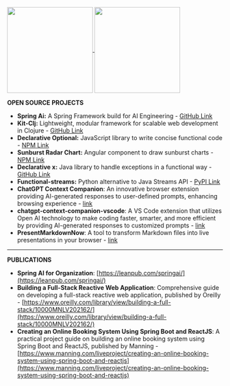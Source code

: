 

<a href="https://github.com/muthuishere">
  <img height=200 align="center" src="https://github-readme-stats.vercel.app/api?username=muthuishere&show_icons=true&theme=transparent&card_width=200&hide_title=true&include_all_commits=true&layout=compact" />
</a>
<a href="https://github.com/muthuishere">
  <img height=200 align="center" src="https://github-readme-stats.vercel.app/api/top-langs?username=muthuishere&langs_count=12&hide=html,groovy,php,css&layout=compact&card_width=320" />
</a>



**OPEN SOURCE PROJECTS**
- **Spring Ai:** A Spring Framework build  for AI Engineering   - [GitHub Link](https://github.com/spring-projects/spring-ai)
- **Kit-Clj:** Lightweight, modular framework for scalable web development in Clojure - [GitHub Link](https://github.com/kit-clj/kit)
- **Declarative Optional:** JavaScript library to write concise functional code - [NPM Link](https://www.npmjs.com/package/declarative-optional)
- **Sunburst Radar Chart:** Angular component to draw sunburst charts - [NPM Link](https://www.npmjs.com/package/angular-sunburst-radar-chart)
- **Declarative x:** Java library to handle exceptions in a functional way - [GitHub Link](https://github.com/muthuishere/declarativex)
- **Functional-streams:** Python alternative to Java Streams API - [PyPI Link](https://pypi.org/project/functional-streams/)
- **ChatGPT Context Companion**: An innovative browser extension providing AI-generated responses to user-defined prompts, enhancing browsing experience - [link](https://chrome.google.com/webstore/detail/chatgpt-context-companion/elfmpgajdjmknldbbicgpdiaalbkkioc)
- **chatgpt-context-companion-vscode**: A VS Code extension that utilizes Open AI technology to make coding faster, smarter, and more efficient by providing AI-generated responses to customized prompts - [link](https://marketplace.visualstudio.com/items?itemName=MuthukumaranNavaneethakrishnan.chatgpt-context-companion-vscode)
- **PresentMarkdownNow**: A tool to transform Markdown files into live presentations in your browser - [link](https://www.npmjs.com/package/present-markdown-now)

---


**PUBLICATIONS**
- **Spring AI for Organization**: [https://leanpub.com/springai/](https://leanpub.com/springai/)
- **Building a Full-Stack Reactive Web Application**: Comprehensive guide on developing a full-stack reactive web application, published by Oreilly - [https://www.oreilly.com/library/view/building-a-full-stack/10000MNLV202162/](https://www.oreilly.com/library/view/building-a-full-stack/10000MNLV202162/)
- **Creating an Online Booking System Using Spring Boot and ReactJS**: A practical project guide on building an online booking system using Spring Boot and ReactJS, published by Manning - [https://www.manning.com/liveproject/creating-an-online-booking-system-using-spring-boot-and-reactjs](https://www.manning.com/liveproject/creating-an-online-booking-system-using-spring-boot-and-reactjs)

